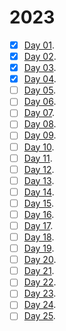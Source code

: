 # 2023

- [X] [Day 01](/2023/Day01/).
- [X] [Day 02](/2023/Day02/).
- [X] [Day 03](/2023/Day03/).
- [X] [Day 04](/2023/Day04/).
- [ ] [Day 05](/2023/Day05/).
- [ ] [Day 06](/2023/Day06/).
- [ ] [Day 07](/2023/Day07/).
- [ ] [Day 08](/2023/Day08/).
- [ ] [Day 09](/2023/Day09/).
- [ ] [Day 10](/2023/Day10/).
- [ ] [Day 11](/2023/Day11/).
- [ ] [Day 12](/2023/Day12/).
- [ ] [Day 13](/2023/Day13/).
- [ ] [Day 14](/2023/Day14/).
- [ ] [Day 15](/2023/Day15/).
- [ ] [Day 16](/2023/Day16/).
- [ ] [Day 17](/2023/Day17/).
- [ ] [Day 18](/2023/Day18/).
- [ ] [Day 19](/2023/Day19/).
- [ ] [Day 20](/2023/Day20/).
- [ ] [Day 21](/2023/Day21/).
- [ ] [Day 22](/2023/Day22/).
- [ ] [Day 23](/2023/Day23/).
- [ ] [Day 24](/2023/Day24/).
- [ ] [Day 25](/2023/Day25/).
